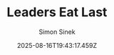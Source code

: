 ---
title: "Leaders Eat Last"
date: "2025-08-16T19:43:17.459Z"
author: "Simon Sinek"
read_year: "NO"
recommendation: '3'
url: /bookshelf/leaders-eat-last
---